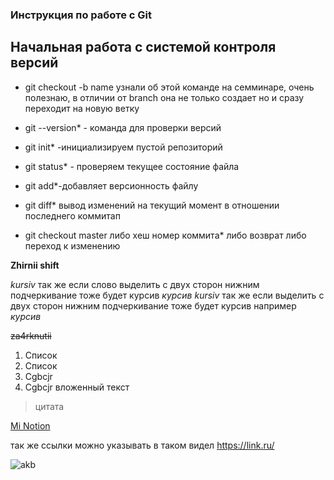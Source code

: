 ### Инструкция по работе с Git


## Начальная работа с системой контроля версий
* git checkout -b name узнали об этой команде на семминаре, очень полезнаю, в отличии от branch она не только создает но и сразу переходит на новую ветку
* git --version* - команда для проверки версий

* git init* -инициализируем пустой репозиторий

* git status* - проверяем текущее состояние файла

* git add*-добавляет версионность файлу


* git diff* вывод изменений на текущий момент в отношении последнего коммитап

* git checkout master либо хеш номер коммита* либо возврат либо переход к изменению 

**Zhirnii shift**

*kursiv* так же если слово выделить с двух сторон нижним подчеркивание тоже будет курсив  _курсив_ 
*kursiv* так же если выделить с двух сторон нижним подчеркивание тоже будет курсив например _курсив_

~~za4rknutii~~
1. Список
2. Список
3. Cgbcjr
5. Cgbcjr
    вложенный текст

> цитата

[Mi Notion](https://www.notion.so/Getting-Started-d05fba2aa47b4fc1a28fede85d990847)

так же ссылки можно указывать в таком видел <https://link.ru/>

![akb](rabota.jpg)